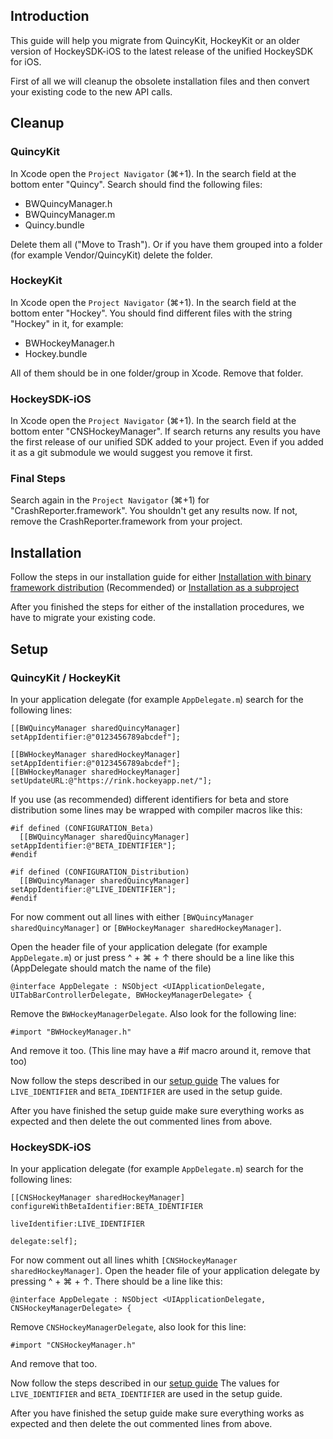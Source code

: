 ## Introduction

This guide will help you migrate from QuincyKit, HockeyKit or an older version of HockeySDK-iOS to the latest release of the unified HockeySDK for iOS.

First of all we will cleanup the obsolete installation files and then convert your existing code to the new API calls.

## Cleanup

### QuincyKit

In Xcode open the `Project Navigator` (⌘+1). In the search field at the bottom enter "Quincy". Search should find the following files:

* BWQuincyManager.h
* BWQuincyManager.m
* Quincy.bundle

Delete them all ("Move to Trash"). Or if you have them grouped into a folder (for example Vendor/QuincyKit) delete the folder.

### HockeyKit

In Xcode open the `Project Navigator` (⌘+1). In the search field at the bottom enter "Hockey". You should find different files with the string "Hockey" in it, for example:

* BWHockeyManager.h
* Hockey.bundle

All of them should be in one folder/group in Xcode. Remove that folder.

### HockeySDK-iOS

In Xcode open the `Project Navigator` (⌘+1). In the search field at the bottom enter "CNSHockeyManager". If search returns any results you have the first release of our unified SDK added to your project. Even if you added it as a git submodule we would suggest you remove it first. 

### Final Steps

Search again in the `Project Navigator` (⌘+1) for "CrashReporter.framework". You shouldn't get any results now. If not, remove the CrashReporter.framework from your project.

## Installation

Follow the steps in our installation guide for either [Installation with binary framework distribution](http://support.hockeyapp.net/kb/client-integration/hockeyapp-for-ios-hockeysdk#framework) (Recommended) or [Installation as a subproject](http://support.hockeyapp.net/kb/client-integration/hockeyapp-for-ios-hockeysdk#subproject)

After you finished the steps for either of the installation procedures, we have to migrate your existing code.

## Setup

### QuincyKit / HockeyKit

In your application delegate (for example `AppDelegate.m`) search for the following lines:

    [[BWQuincyManager sharedQuincyManager] setAppIdentifier:@"0123456789abcdef"];
    
    [[BWHockeyManager sharedHockeyManager] setAppIdentifier:@"0123456789abcdef"];
    [[BWHockeyManager sharedHockeyManager] setUpdateURL:@"https://rink.hockeyapp.net/"];

If you use (as recommended) different identifiers for beta and store distribution some lines may be wrapped with compiler macros like this:

    #if defined (CONFIGURATION_Beta)
      [[BWQuincyManager sharedQuincyManager] setAppIdentifier:@"BETA_IDENTIFIER"];
    #endif

    #if defined (CONFIGURATION_Distribution)
      [[BWQuincyManager sharedQuincyManager] setAppIdentifier:@"LIVE_IDENTIFIER"];
    #endif

For now comment out all lines with either `[BWQuincyManager sharedQuincyManager]` or `[BWHockeyManager sharedHockeyManager]`. 

Open the header file of your application delegate (for example `AppDelegate.m`) or just press ^ + ⌘ + ↑ there should be a line like this (AppDelegate should match the name of the file)

    @interface AppDelegate : NSObject <UIApplicationDelegate, UITabBarControllerDelegate, BWHockeyManagerDelegate> {  

Remove the `BWHockeyManagerDelegate`. Also look for the following line: 
  
    #import "BWHockeyManager.h"

And remove it too. (This line may have a #if macro around it, remove that too)

Now follow the steps described in our [setup guide](http://support.hockeyapp.net/kb/client-integration/hockeyapp-for-ios-hockeysdk#setup) The values for `LIVE_IDENTIFIER` and `BETA_IDENTIFIER` are used in the setup guide.

After you have finished the setup guide make sure everything works as expected and then delete the out commented lines from above.

### HockeySDK-iOS

In your application delegate (for example `AppDelegate.m`) search for the following lines:

    [[CNSHockeyManager sharedHockeyManager] configureWithBetaIdentifier:BETA_IDENTIFIER 
                                                       liveIdentifier:LIVE_IDENTIFIER
                                                             delegate:self];

For now comment out all lines whith `[CNSHockeyManager sharedHockeyManager]`. Open the header file of your application delegate by pressing ^ + ⌘ + ↑. There should be a line like this: 

    @interface AppDelegate : NSObject <UIApplicationDelegate, CNSHockeyManagerDelegate> {

Remove `CNSHockeyManagerDelegate`, also look for this line:

    #import "CNSHockeyManager.h"

And remove that too. 

Now follow the steps described in our [setup guide](http://support.hockeyapp.net/kb/client-integration/hockeyapp-for-ios-hockeysdk#setup) The values for `LIVE_IDENTIFIER` and `BETA_IDENTIFIER` are used in the setup guide.

After you have finished the setup guide make sure everything works as expected and then delete the out commented lines from above.








